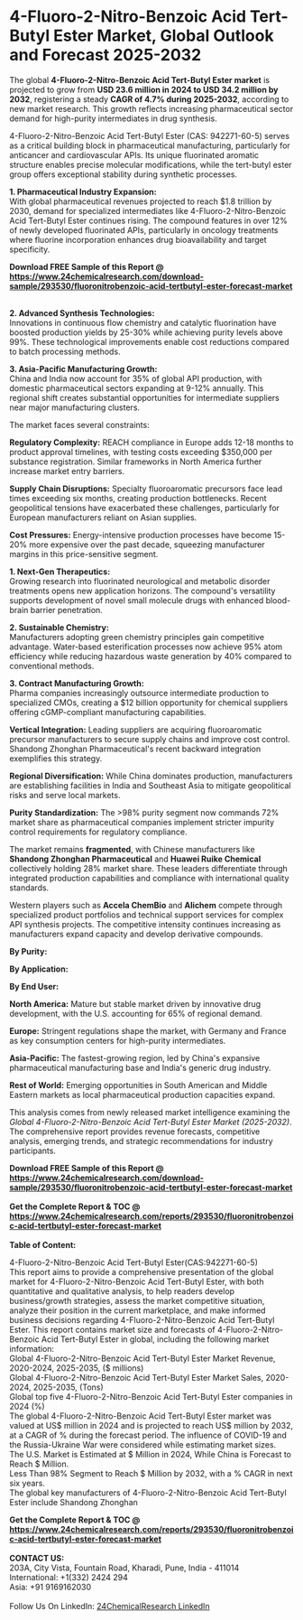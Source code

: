 <h1>4-Fluoro-2-Nitro-Benzoic Acid Tert-Butyl Ester Market, Global Outlook and Forecast 2025-2032</h1><p>The global <strong>4-Fluoro-2-Nitro-Benzoic Acid Tert-Butyl Ester market</strong> is projected to grow from <strong>USD 23.6 million in 2024 to USD 34.2 million by 2032</strong>, registering a steady <strong>CAGR of 4.7% during 2025-2032</strong>, according to new market research. This growth reflects increasing pharmaceutical sector demand for high-purity intermediates in drug synthesis.</p><p>4-Fluoro-2-Nitro-Benzoic Acid Tert-Butyl Ester (CAS: 942271-60-5) serves as a critical building block in pharmaceutical manufacturing, particularly for anticancer and cardiovascular APIs. Its unique fluorinated aromatic structure enables precise molecular modifications, while the tert-butyl ester group offers exceptional stability during synthetic processes.</p><p><strong>1. Pharmaceutical Industry Expansion:</strong><br>
With global pharmaceutical revenues projected to reach $1.8 trillion by 2030, demand for specialized intermediates like 4-Fluoro-2-Nitro-Benzoic Acid Tert-Butyl Ester continues rising. The compound features in over 12% of newly developed fluorinated APIs, particularly in oncology treatments where fluorine incorporation enhances drug bioavailability and target specificity.</p><div><b>Download FREE Sample of this Report @ 
            <a href="https://www.24chemicalresearch.com/download-sample/293530/fluoronitrobenzoic-acid-tertbutyl-ester-forecast-market">
            https://www.24chemicalresearch.com/download-sample/293530/fluoronitrobenzoic-acid-tertbutyl-ester-forecast-market</a></b></div><br><p><strong>2. Advanced Synthesis Technologies:</strong><br>
Innovations in continuous flow chemistry and catalytic fluorination have boosted production yields by 25-30% while achieving purity levels above 99%. These technological improvements enable cost reductions compared to batch processing methods.</p><p><strong>3. Asia-Pacific Manufacturing Growth:</strong><br>
China and India now account for 35% of global API production, with domestic pharmaceutical sectors expanding at 9-12% annually. This regional shift creates substantial opportunities for intermediate suppliers near major manufacturing clusters.</p><p>The market faces several constraints:</p><p><strong>Regulatory Complexity:</strong> REACH compliance in Europe adds 12-18 months to product approval timelines, with testing costs exceeding $350,000 per substance registration. Similar frameworks in North America further increase market entry barriers.</p><p><strong>Supply Chain Disruptions:</strong> Specialty fluoroaromatic precursors face lead times exceeding six months, creating production bottlenecks. Recent geopolitical tensions have exacerbated these challenges, particularly for European manufacturers reliant on Asian supplies.</p><p><strong>Cost Pressures:</strong> Energy-intensive production processes have become 15-20% more expensive over the past decade, squeezing manufacturer margins in this price-sensitive segment.</p><p><strong>1. Next-Gen Therapeutics:</strong><br>
Growing research into fluorinated neurological and metabolic disorder treatments opens new application horizons. The compound's versatility supports development of novel small molecule drugs with enhanced blood-brain barrier penetration.</p><p><strong>2. Sustainable Chemistry:</strong><br>
Manufacturers adopting green chemistry principles gain competitive advantage. Water-based esterification processes now achieve 95% atom efficiency while reducing hazardous waste generation by 40% compared to conventional methods.</p><p><strong>3. Contract Manufacturing Growth:</strong><br>
Pharma companies increasingly outsource intermediate production to specialized CMOs, creating a $12 billion opportunity for chemical suppliers offering cGMP-compliant manufacturing capabilities.</p><p><strong>Vertical Integration:</strong> Leading suppliers are acquiring fluoroaromatic precursor manufacturers to secure supply chains and improve cost control. Shandong Zhonghan Pharmaceutical's recent backward integration exemplifies this strategy.</p><p><strong>Regional Diversification:</strong> While China dominates production, manufacturers are establishing facilities in India and Southeast Asia to mitigate geopolitical risks and serve local markets.</p><p><strong>Purity Standardization:</strong> The &gt;98% purity segment now commands 72% market share as pharmaceutical companies implement stricter impurity control requirements for regulatory compliance.</p><p>The market remains <strong>fragmented</strong>, with Chinese manufacturers like <strong>Shandong Zhonghan Pharmaceutical</strong> and <strong>Huawei Ruike Chemical</strong> collectively holding 28% market share. These leaders differentiate through integrated production capabilities and compliance with international quality standards.</p><p>Western players such as <strong>Accela ChemBio</strong> and <strong>Alichem</strong> compete through specialized product portfolios and technical support services for complex API synthesis projects. The competitive intensity continues increasing as manufacturers expand capacity and develop derivative compounds.</p><p><strong>By Purity:</strong></p><p><strong>By Application:</strong></p><p><strong>By End User:</strong></p><p><strong>North America:</strong> Mature but stable market driven by innovative drug development, with the U.S. accounting for 65% of regional demand.</p><p><strong>Europe:</strong> Stringent regulations shape the market, with Germany and France as key consumption centers for high-purity intermediates.</p><p><strong>Asia-Pacific:</strong> The fastest-growing region, led by China's expansive pharmaceutical manufacturing base and India's generic drug industry.</p><p><strong>Rest of World:</strong> Emerging opportunities in South American and Middle Eastern markets as local pharmaceutical production capacities expand.</p><p>This analysis comes from newly released market intelligence examining the <em>Global 4-Fluoro-2-Nitro-Benzoic Acid Tert-Butyl Ester Market (2025-2032)</em>. The comprehensive report provides revenue forecasts, competitive analysis, emerging trends, and strategic recommendations for industry participants.</p><div><b>Download FREE Sample of this Report @ 
            <a href="https://www.24chemicalresearch.com/download-sample/293530/fluoronitrobenzoic-acid-tertbutyl-ester-forecast-market">
            https://www.24chemicalresearch.com/download-sample/293530/fluoronitrobenzoic-acid-tertbutyl-ester-forecast-market</a></b></div><br><div><b>Get the Complete Report & TOC @ 
            <a href="https://www.24chemicalresearch.com/reports/293530/fluoronitrobenzoic-acid-tertbutyl-ester-forecast-market">
            https://www.24chemicalresearch.com/reports/293530/fluoronitrobenzoic-acid-tertbutyl-ester-forecast-market</a></b></div><br>
            <b>Table of Content:</b><p>4-Fluoro-2-Nitro-Benzoic Acid Tert-Butyl Ester(CAS:942271-60-5)<br />
This report aims to provide a comprehensive presentation of the global market for 4-Fluoro-2-Nitro-Benzoic Acid Tert-Butyl Ester, with both quantitative and qualitative analysis, to help readers develop business/growth strategies, assess the market competitive situation, analyze their position in the current marketplace, and make informed business decisions regarding 4-Fluoro-2-Nitro-Benzoic Acid Tert-Butyl Ester. This report contains market size and forecasts of 4-Fluoro-2-Nitro-Benzoic Acid Tert-Butyl Ester in global, including the following market information:<br />
Global 4-Fluoro-2-Nitro-Benzoic Acid Tert-Butyl Ester Market Revenue, 2020-2024, 2025-2035, ($ millions)<br />
Global 4-Fluoro-2-Nitro-Benzoic Acid Tert-Butyl Ester Market Sales, 2020-2024, 2025-2035, (Tons)<br />
Global top five 4-Fluoro-2-Nitro-Benzoic Acid Tert-Butyl Ester companies in 2024 (%)<br />
The global 4-Fluoro-2-Nitro-Benzoic Acid Tert-Butyl Ester market was valued at US$ million in 2024 and is projected to reach US$ million by 2032, at a CAGR of % during the forecast period. The influence of COVID-19 and the Russia-Ukraine War were considered while estimating market sizes.<br />
The U.S. Market is Estimated at $ Million in 2024, While China is Forecast to Reach $ Million.<br />
Less Than 98% Segment to Reach $ Million by 2032, with a % CAGR in next six years.<br />
The global key manufacturers of 4-Fluoro-2-Nitro-Benzoic Acid Tert-Butyl Ester include Shandong Zhonghan</p><div><b>Get the Complete Report & TOC @ 
            <a href="https://www.24chemicalresearch.com/reports/293530/fluoronitrobenzoic-acid-tertbutyl-ester-forecast-market">
            https://www.24chemicalresearch.com/reports/293530/fluoronitrobenzoic-acid-tertbutyl-ester-forecast-market</a></b></div><br><b>CONTACT US:</b><br>
            203A, City Vista, Fountain Road, Kharadi, Pune, India - 411014<br>
            International: +1(332) 2424 294<br>
            Asia: +91 9169162030 <br><br>
            Follow Us On LinkedIn: <a href="https://www.linkedin.com/company/24chemicalresearch/">24ChemicalResearch LinkedIn</a>